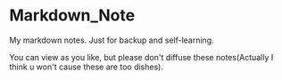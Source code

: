 # Markdown_Note
My markdown notes. Just for backup and self-learning.

You can view as you like, but please don't diffuse these notes(Actually I think u won't cause these are too dishes).